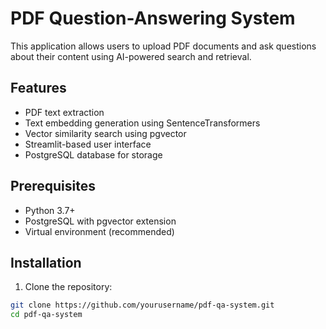 # PDF Question-Answering System

This application allows users to upload PDF documents and ask questions about their content using AI-powered search and retrieval.

## Features

- PDF text extraction
- Text embedding generation using SentenceTransformers
- Vector similarity search using pgvector
- Streamlit-based user interface
- PostgreSQL database for storage

## Prerequisites

- Python 3.7+
- PostgreSQL with pgvector extension
- Virtual environment (recommended)

## Installation

1. Clone the repository:
```bash
git clone https://github.com/yourusername/pdf-qa-system.git
cd pdf-qa-system